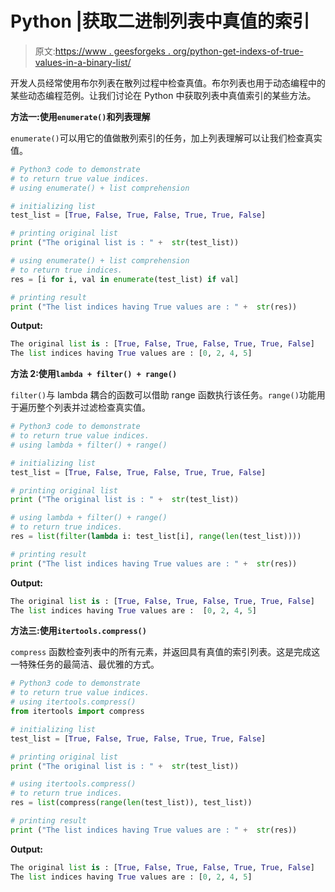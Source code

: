 # Python |获取二进制列表中真值的索引

> 原文:[https://www . geesforgeks . org/python-get-indexs-of-true-values-in-a-binary-list/](https://www.geeksforgeeks.org/python-get-indices-of-true-values-in-a-binary-list/)

开发人员经常使用布尔列表在散列过程中检查真值。布尔列表也用于动态编程中的某些动态编程范例。让我们讨论在 Python 中获取列表中真值索引的某些方法。

**方法一:使用`enumerate()`和列表理解**

`enumerate()`可以用它的值做散列索引的任务，加上列表理解可以让我们检查真实值。

```py
# Python3 code to demonstrate 
# to return true value indices.
# using enumerate() + list comprehension

# initializing list 
test_list = [True, False, True, False, True, True, False]

# printing original list 
print ("The original list is : " +  str(test_list))

# using enumerate() + list comprehension
# to return true indices.
res = [i for i, val in enumerate(test_list) if val]

# printing result
print ("The list indices having True values are : " +  str(res))
```

**Output:**

```py
The original list is : [True, False, True, False, True, True, False]
The list indices having True values are : [0, 2, 4, 5]

```

**方法 2:使用`lambda + filter() + range()`**

`filter()`与 lambda 耦合的函数可以借助 range 函数执行该任务。`range()`功能用于遍历整个列表并过滤检查真实值。

```py
# Python3 code to demonstrate 
# to return true value indices.
# using lambda + filter() + range()

# initializing list 
test_list = [True, False, True, False, True, True, False]

# printing original list 
print ("The original list is : " +  str(test_list))

# using lambda + filter() + range()
# to return true indices.
res = list(filter(lambda i: test_list[i], range(len(test_list))))

# printing result
print ("The list indices having True values are : " +  str(res))
```

**Output:**

```py
The original list is : [True, False, True, False, True, True, False]
The list indices having True values are :  [0, 2, 4, 5]

```

**方法三:使用`itertools.compress()`**

`compress` 函数检查列表中的所有元素，并返回具有真值的索引列表。这是完成这一特殊任务的最简洁、最优雅的方式。

```py
# Python3 code to demonstrate 
# to return true value indices.
# using itertools.compress()
from itertools import compress

# initializing list 
test_list = [True, False, True, False, True, True, False]

# printing original list 
print ("The original list is : " +  str(test_list))

# using itertools.compress()
# to return true indices.
res = list(compress(range(len(test_list)), test_list))

# printing result
print ("The list indices having True values are : " +  str(res))
```

**Output:**

```py
The original list is : [True, False, True, False, True, True, False]
The list indices having True values are : [0, 2, 4, 5]

```